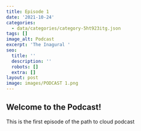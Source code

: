 ```yaml
---
title: Episode 1
date: '2021-10-24'
categories:
  - data/categories/category-5ht923itg.json
tags: []
image_alt: Podcast
excerpt: 'The Inagural '
seo:
  title: ''
  description: ''
  robots: []
  extra: []
layout: post
image: images/PODCAST 1.png
---
```

## Welcome to the Podcast!

This is the first episode of the path to cloud podcast

